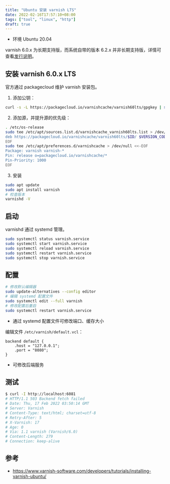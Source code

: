 ```yaml
---
title: "Ubuntu 安装 varnish LTS"
date: 2022-02-16T17:57:10+08:00
tags: ["tool", "linux", "http"]
draft: true
---
```


- 环境 Ubuntu 20.04

varnish 6.0.x 为长期支持版，而系统自带的版本 6.2.x 并非长期支持版，详情可查看[发行说明](https://varnish-cache.org/releases/)。

## 安装 varnish 6.0.x LTS

官方通过 packagecloud 维护 varnish 安装包。

1. 添加公钥：
```bash
curl -s -L https://packagecloud.io/varnishcache/varnish60lts/gpgkey | sudo apt-key add -
```

2. 添加源，并提升源的优先级：

```bash
. /etc/os-release
sudo tee /etc/apt/sources.list.d/varnishcache_varnish60lts.list > /dev/null <<-EOF
deb https://packagecloud.io/varnishcache/varnish60lts/$ID/ $VERSION_CODENAME main
EOF
sudo tee /etc/apt/preferences.d/varnishcache > /dev/null <<-EOF
Package: varnish varnish-*
Pin: release o=packagecloud.io/varnishcache/*
Pin-Priority: 1000
EOF
```

3. 安装
```bash
sudo apt update
sudo apt install varnish
# 检查版本
varnishd -V
```

## 启动

varnishd 通过 systemd 管理。

```bash
sudo systemctl status varnish.service
sudo systemctl start varnish.service
sudo systemctl reload varnish.service
sudo systemctl restart varnish.service
sudo systemctl stop varnish.service
```

## 配置

```bash
# 修改默认编辑器
sudo update-alternatives --config editor
# 编辑 systemd 配置文件
sudo systemctl edit --full varnish
# 修改配置后重启
sudo systemctl restart varnish.service
```
- 通过 systemd 配置文件可修改端口、缓存大小


编辑文件 `/etc/varnish/default.vcl`：

```vcl
backend default {
    .host = "127.0.0.1";
    .port = "8080";
}
```
- 可修改后端服务

## 测试

```bash
$ curl -I http://localhost:6081
# HTTP/1.1 503 Backend fetch failed
# Date: Thu, 17 Feb 2022 03:50:14 GMT
# Server: Varnish
# Content-Type: text/html; charset=utf-8
# Retry-After: 5
# X-Varnish: 17
# Age: 0
# Via: 1.1 varnish (Varnish/6.0)
# Content-Length: 279
# Connection: keep-alive
```

## 参考

- <https://www.varnish-software.com/developers/tutorials/installing-varnish-ubuntu/>
